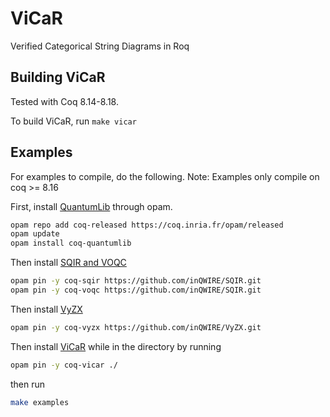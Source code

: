# ViCaR

Verified Categorical String Diagrams in Roq

## Building ViCaR

Tested with Coq 8.14-8.18.

To build ViCaR, run `make vicar`


## Examples

For examples to compile, do the following. Note: Examples only compile on coq >= 8.16

First, install [QuantumLib](https://github.com/inQWIRE/QuantumLib) through opam.

```bash
opam repo add coq-released https://coq.inria.fr/opam/released
opam update
opam install coq-quantumlib
```

Then install [SQIR and VOQC](https://github.com/inQWIRE/SQIR)

```bash
opam pin -y coq-sqir https://github.com/inQWIRE/SQIR.git
opam pin -y coq-voqc https://github.com/inQWIRE/SQIR.git
```

Then install [VyZX](https://github.com/inQWIRE/VyZX)

```bash
opam pin -y coq-vyzx https://github.com/inQWIRE/VyZX.git
```

Then install [ViCaR](https://github.com/inQWIRE/ViCaR) while in the directory by running

```bash
opam pin -y coq-vicar ./
```

then run

```bash
make examples
```
